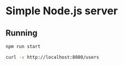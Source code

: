 # Simple Node.js server

## Running

````bash
npm run start

curl -v http://localhost:8080/users
````
